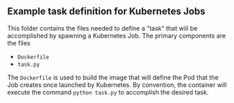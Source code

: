 Example task definition for Kubernetes Jobs
-------------------------------------------

This folder contains the files needed to define a "task" that will be accomplished by spawning a Kubernetes Job. The primary components are the files

* `Dockerfile`
* `task.py`

The `Dockerfile` is used to build the image that will define the Pod that the Job creates once launched by Kubernetes. By convention, the container will execute the command `python task.py` to accomplish the desired task.
